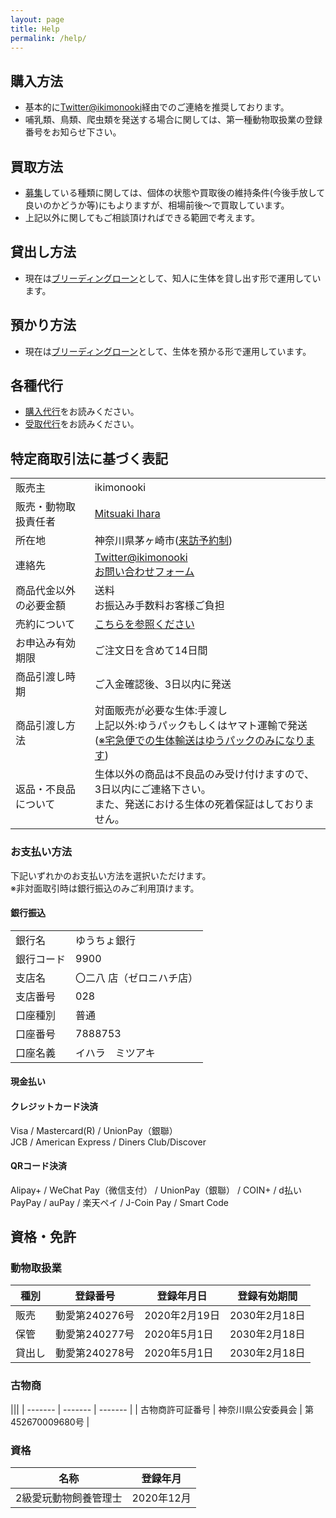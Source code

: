 ```yaml
---
layout: page
title: Help
permalink: /help/
---
```


## 購入方法

* 基本的に[Twitter@ikimonooki](https://twitter.com/ikimonooki)経由でのご連絡を推奨しております。
* 哺乳類、鳥類、爬虫類を発送する場合に関しては、第一種動物取扱業の登録番号をお知らせ下さい。

## 買取方法

* [募集](shopping/purchase-price-list.md)している種類に関しては、個体の状態や買取後の維持条件(今後手放して良いのかどうか等)にもよりますが、相場前後〜で買取しています。
* 上記以外に関してもご相談頂ければできる範囲で考えます。

## 貸出し方法

* 現在は[ブリーディングローン](help/breeding-loan.md)として、知人に生体を貸し出す形で運用しています。

## 預かり方法

* 現在は[ブリーディングローン](help/breeding-loan.md)として、生体を預かる形で運用しています。

## 各種代行

* [購入代行](help/purchase-agency.md)をお読みください。
* [受取代行](help/receiving-agency.md)をお読みください。

## 特定商取引法に基づく表記

|||
| ------- | ------- |
| 販売主 | ikimonooki |
| 販売・動物取扱責任者 | [Mitsuaki Ihara](https://about.me/mitsuaki1229) |
| 所在地 | 神奈川県茅ヶ崎市([来訪予約制](help/about-reservation-to-come-to-ikimonooki.md)) |
| 連絡先 | [Twitter@ikimonooki](https://twitter.com/ikimonooki)<br>[お問い合わせフォーム](https://docs.google.com/forms/d/e/1FAIpQLSciDNlaG6wREvk-JSGTqiDJhya-Tsjt9Lu2RXWX-ah64RjwEA/viewform) |
| 商品代金以外の必要金額 | 送料<br>お振込み手数料お客様ご負担 |
| 売約について | [こちらを参照ください](help/sales-contract.md) |
| お申込み有効期限 | ご注文日を含めて14日間 |
| 商品引渡し時期 | ご入金確認後、3日以内に発送 |
| 商品引渡し方法 | 対面販売が必要な生体:手渡し<br>上記以外:ゆうパックもしくはヤマト運輸で発送<br>([※宅急便での生体輸送はゆうパックのみになります](https://twitter.com/ikimonooki/status/1580355720541007872?s=20&t=QO05ve8vz6uF9NDmsE9TFQ)) |
| 返品・不良品について | 生体以外の商品は不良品のみ受け付けますので、3日以内にご連絡下さい。<br>また、発送における生体の死着保証はしておりません。 |

### お支払い方法

下記いずれかのお支払い方法を選択いただけます。  
※非対面取引時は銀行振込のみご利用頂けます。

#### 銀行振込

|||
| ------- | ------- |
| 銀行名 | ゆうちょ銀行 |
| 銀行コード | 9900 |
| 支店名 | 〇二八 店（ゼロニハチ店） |
| 支店番号 | 028 |
| 口座種別 | 普通 |
| 口座番号 | 7888753 |
| 口座名義 | イハラ　ミツアキ |

#### 現金払い

#### クレジットカード決済

Visa / Mastercard(R) / UnionPay（銀聯）  
JCB / American Express / Diners Club/Discover  

#### QRコード決済

Alipay+ / WeChat Pay（微信支付） / UnionPay（銀聯） / COIN+ / d払い  
PayPay / auPay / 楽天ペイ / J-Coin Pay / Smart Code

## 資格・免許

### 動物取扱業

| 種別 | 登録番号 | 登録年月日 | 登録有効期間 |
| ------- | ------- | ------- | ------- |
| 販売 | 動愛第240276号 | 2020年2月19日 | 2030年2月18日 |
| 保管 | 動愛第240277号 | 2020年5月1日 | 2030年2月18日 |
| 貸出し | 動愛第240278号 | 2020年5月1日 | 2030年2月18日 |

### 古物商

|||
| ------- | ------- | ------- |
| 古物商許可証番号 | 神奈川県公安委員会 | 第452670009680号 |

### 資格

| 名称 | 登録年月 |
| ------- | ------- |
| 2級愛玩動物飼養管理士 | 2020年12月 |
